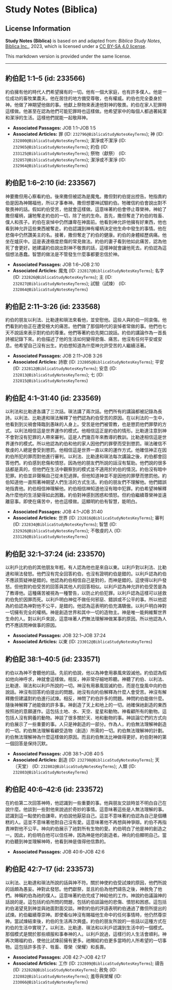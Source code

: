 # Study Notes (Biblica)

## License Information

**Study Notes (Biblica)** is based on and adapted from: _Biblica Study Notes_, [Biblica Inc.](https://www.biblica.com/), 2023, which is licensed under a [CC BY-SA 4.0 license](https://creativecommons.org/licenses/by-sa/4.0/legalcode.en).

This markdown version is provided under the same license.



--------------------------------

## 約伯記 1:1–5 (id: 233566)

約伯擁有他的時代人們希望擁有的一切。他有一個大家庭，也有許多僕人。他是一位成功的畜牧業農夫。他在居住的地方備受尊敬，也有權威。約伯也完全委身於神。他做了神期望他做的事。他獻上祭物來表達他對神的敬畏。約伯在家人犯罪時這樣做。他甚至在認為他們可能犯罪時也這樣做。他希望家中的每個人都過著純潔和潔淨的生活。這樣他們就能一起敬拜神。

* **Associated Passages:** JOB 1:1–JOB 1:5
* **Associated Articles:** 罪 (ID: `232796@BiblicaStudyNotesKeyTerms`); 神 (ID: `232800@BiblicaStudyNotesKeyTerms`); 潔淨或不潔淨 (ID: `232965@BiblicaStudyNotesKeyTerms`); 約伯 (ID: `233125@BiblicaStudyNotesKeyTerms`); 祭物（獻祭） (ID: `232857@BiblicaStudyNotesKeyTerms`); 潔淨或不潔淨 (ID: `232964@BiblicaStudyNotesKeyTerms`)

## 約伯記 1:6–2:10 (id: 233567)

神要撒但用心察看約伯。後來撒但被認為是魔鬼。撒但對約伯提出控告。牠指責約伯是因為神賜福他，所以才事奉神。撒但想要神試驗約伯。牠確信約伯會說出對不敬畏神的話。假如約伯受苦，他就會這樣做。這意味著約伯會停止尊榮神。神給了撒但權柄，讓牠奪走約伯的一切，除了他的生命。首先，撒但奪走了約伯的牲畜、僕人和孩子。約伯在哀悼中仍然謙卑在神面前。他看到神允許他擁有好東西，他也看到神允許這些東西被奪走。約伯認識到神有權柄決定他生命中發生的事情。他在悲傷中仍然讚美主的名。接著，撒但奪走了約伯的健康。約伯的身體經歷病痛。他坐在爐灰中。這是表達極度悲傷的常見做法。約伯的妻子看到他如此痛苦，認為他死了會更好。她建議約伯說出對神不敬畏的話，這樣神就會讓他死去。約伯認為這個想法愚蠢。智慧的做法是不管發生什麼事都要忠信於神。

* **Associated Passages:** JOB 1:6–JOB 2:10
* **Associated Articles:** 魔鬼 (ID: `232817@BiblicaStudyNotesKeyTerms`); 名字 (ID: `232826@BiblicaStudyNotesKeyTerms`); 主 (ID: `232827@BiblicaStudyNotesKeyTerms`); 試驗（試煉） (ID: `232864@BiblicaStudyNotesKeyTerms`)

## 約伯記 2:11–3:26 (id: 233568)

約伯的朋友以利法、比勒達和瑣法來看他，並安慰他。這些人與約伯一同哀傷。他們看到約伯正在遭受極大的痛苦。他們做了那個時代的哀悼者常做的事。他們也七天不說話來表示對約伯的尊重。他們等著約伯先開口說話。約伯的講論作為一首長詩被記錄下來。約伯描述了他的生活如何變得悲傷、痛苦。他沒有任何平安或安息。他希望自己沒有出生。約伯想知道為什麼神允許受苦的人繼續活著。

* **Associated Passages:** JOB 2:11–JOB 3:26
* **Associated Articles:** 詩歌 (ID: `232805@BiblicaStudyNotesKeyTerms`); 平安 (ID: `232812@BiblicaStudyNotesKeyTerms`); 安息 (ID: `232813@BiblicaStudyNotesKeyTerms`); 七 (ID: `232815@BiblicaStudyNotesKeyTerms`)

## 約伯記 4:1–31:40 (id: 233569)

以利法和比勒達各講了三次話。瑣法講了兩次話。他們所有的講論都被記錄為長詩。以利法、比勒達和瑣法解釋了他們認為約伯受苦的原因。在以利法的一生中，他看到到災禍會降臨到愚昧的人身上。受苦是他們被管教，也是懲罰他們罪孽的方式。以利法相信這是世界運作的模式。他相信這正是約伯的情形。比勒達注意到神不會對沒有犯罪的人帶來審判。這是人們幾百年來教導的教訓。比勒達相信這是世界運作的模式。所以他認為約伯和他的家人因他們的罪孽而受到懲罰。瑣法確信不敬虔的人總是會受到懲罰。他相信這是世界一直以來的運作方式。他確信神正在因約伯所犯的罪而對他進行審判。以利法、比勒達和瑣法每次講論之後，約伯都會回答他們。約伯感到悲傷和憤怒，因為他的朋友們所說的話沒有幫助。他們說的很多話都是真的，但他們在生活中觀察到的模式並不適用於約伯的情況。約伯沒有暗中犯罪。約伯並非聲稱自己從未犯過罪。但他知道神並不是因他的罪孽而懲罰他。約伯知道他一直照著神期望人們生活的方式生活。約伯的朋友們不理解他。他們錯誤地指責他。約伯相信神理解他。約伯相信神知道他沒有暗中犯罪。約伯希望神解釋為什麼他的生活變得如此困難。約伯對神感到困惑和憤怒。但約伯繼續尊榮神並遠離惡事。即使在痛苦中，他也這樣做。這顯明約伯有智慧，能明白。

* **Associated Passages:** JOB 4:1–JOB 31:40
* **Associated Articles:** 世界 (ID: `232816@BiblicaStudyNotesKeyTerms`); 審判 (ID: `232834@BiblicaStudyNotesKeyTerms`); 智慧 (ID: `232926@BiblicaStudyNotesKeyTerms`); 不敬虔的人 (ID: `233126@BiblicaStudyNotesKeyTerms`)

## 約伯記 32:1–37:24 (id: 233570)

以利戶比約伯的其他朋友年輕。有人認為他也是來自以東。以利戶對以利法、比勒達和瑣法發怒。他們沒有完全回答約伯，也沒有證明約伯是錯的。以利戶認為約伯不應該質疑神是錯的。他認為約伯相信自己是對的，而神是錯的。這使得以利戶發怒。但他對約伯受苦的回答與其他人的回答相似。以利戶認為神允許約伯受苦是為了教導他。這種痛苦被視為一種警告，以防止約伯犯罪。以利戶認為這樣可以拯救約伯免於因罪而死。以利戶明白神從不做任何邪惡、錯誤或不公平的事。所以他認為約伯認為神對他不公平，是錯的。他認為這表明約伯充滿驕傲。以利戶明白神對一切擁有完全的權柄。神是創造世界和其中一切的造物主。神是唯一能夠維繫世界生命的人。對以利戶來說，這意味著人們無法理解神做某事的原因。所以他認為人們不應該問神做事的原因。

* **Associated Passages:** JOB 32:1–JOB 37:24
* **Associated Articles:** 以東 (ID: `233012@BiblicaStudyNotesKeyTerms`)

## 約伯記 38:1–40:5 (id: 233571)

約伯以為神不會聽他的話。先前約伯說，他以為神會用暴風來毀滅他。約伯認為假如他向神呼求，神就會這樣做。相反，神非常仔細地聆聽。神聽了約伯、以利法、比勒達、瑣法和以利戶所說的一切。神沒有用暴風毀滅約伯，而是在旋風中向約伯說話。神沒有回答約伯提出的問題。祂沒有向約伯解釋為什麼人會受苦。神沒有解釋撒但建議對約伯進行試煉。相反，神問了約伯許多的問題。神問約伯能做什麼。隨後神解釋了祂能做的許多事。神創造了天上和地上的一切。祂確保祂創造的東西按照祂的意願運作。這包括土地、水、天空、星星和動物。神看顧所有的動物。這包括人沒有飼養的動物。神談了很多關於天、地和動物的事。神談論它們的方式向約伯展示了一些重要的事。人只是神創造的一部分。作為人，約伯無法理解神創造的一切。約伯無法理解看顧受造物（創造）所需的一切。約伯無法理解神的計劃。約伯無法理解神為什麼這樣做的原因。而且約伯無法比神做得更好。約伯對神的第一個回答是保持沉默。

* **Associated Passages:** JOB 38:1–JOB 40:5
* **Associated Articles:** 創造 (ID: `232798@BiblicaStudyNotesKeyTerms`); 天（天堂） (ID: `232802@BiblicaStudyNotesKeyTerms`); 人類 (ID: `232803@BiblicaStudyNotesKeyTerms`)

## 約伯記 40:6–42:6 (id: 233572)

在約伯第二次回答神時，他認識到一些重要的事。他與朋友交談時並不明白自己在說什麼。他談到一些對他來說過於奇妙的事情。這意味著這些是人無法理解的事。認識到這一點使約伯謙卑。約伯說他厭惡自己。這並不意味著約伯認為自己是個糟糕的人。這並不意味著他對自己沒有愛。這意味著他不再想與神爭辯。約伯不再指責神對他不公平。神向約伯展示了祂對所有生物的愛。約伯明白了他是神的創造之一。因此，約伯明白他可以信任神，因為神是他的創造者。神向約伯顯明自己。當約伯聽到神並理解神時，他看到神是值得他信靠的。

* **Associated Passages:** JOB 40:6–JOB 42:6

## 約伯記 42:7–17 (id: 233573)

以利法、比勒達和瑣法所說的話與神不符。關於神使約伯受試煉的原因，他們所說的話頗為愚妄。神對此發怒。他們獻祭，並且約伯為他們禱告之後，神赦免了他們。神稱約伯為祂的僕人。這意味著約伯完成了神給他的工作。神說約伯議論神的話說的是。這包括約伯所問的問題，包括約伯談論他的悲傷、憤怒和困惑。這包括約伯渴望見到神並與祂面對面交談。神對約伯的評語表明約伯通過了撒但所提出的試煉。約伯繼續尊崇神。即使看似神沒有賜福他生命中的任何事情時，他仍然尊崇神。當試煉結束後，約伯的生活再次興盛。約伯的朋友所說的一些話以這種方式在約伯的生活中實現了。以利法、比勒達、瑣法和以利戶認識到生活中的一個模式。那個模式是關於那些順服和事奉神的人。以利戶說過，這樣行的人生活會順利。神再次賜福約伯，使他比試煉前擁有更多。祂賜給約伯更多當時的人所希望的一切事物。這包括許多孩子、牲畜、尊榮（榮耀）和長壽。

* **Associated Passages:** JOB 42:7–JOB 42:17
* **Associated Articles:** 工作 (ID: `232809@BiblicaStudyNotesKeyTerms`); 禱告 (ID: `232828@BiblicaStudyNotesKeyTerms`); 赦免 (ID: `232882@BiblicaStudyNotesKeyTerms`); 羞辱與榮耀 (ID: `233066@BiblicaStudyNotesKeyTerms`)

